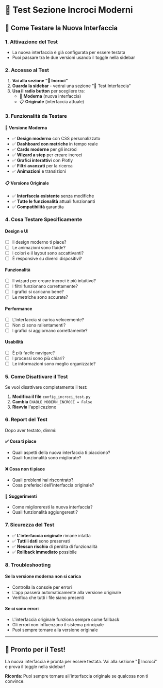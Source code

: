 # 🧪 Test Sezione Incroci Moderni

## 🎯 Come Testare la Nuova Interfaccia

### **1. Attivazione del Test**
- La nuova interfaccia è già configurata per essere testata
- Puoi passare tra le due versioni usando il toggle nella sidebar

### **2. Accesso al Test**
1. **Vai alla sezione "🔄 Incroci"**
2. **Guarda la sidebar** - vedrai una sezione "🔧 Test Interfaccia"
3. **Usa il radio button** per scegliere tra:
   - 🎨 **Moderna** (nuova interfaccia)
   - 📋 **Originale** (interfaccia attuale)

### **3. Funzionalità da Testare**

#### **🎨 Versione Moderna**
- ✅ **Design moderno** con CSS personalizzato
- ✅ **Dashboard con metriche** in tempo reale
- ✅ **Cards moderne** per gli incroci
- ✅ **Wizard a step** per creare incroci
- ✅ **Grafici interattivi** con Plotly
- ✅ **Filtri avanzati** per la ricerca
- ✅ **Animazioni** e transizioni

#### **📋 Versione Originale**
- ✅ **Interfaccia esistente** senza modifiche
- ✅ **Tutte le funzionalità** attuali funzionanti
- ✅ **Compatibilità** garantita

### **4. Cosa Testare Specificamente**

#### **Design e UI**
- [ ] Il design moderno ti piace?
- [ ] Le animazioni sono fluide?
- [ ] I colori e il layout sono accattivanti?
- [ ] È responsive su diversi dispositivi?

#### **Funzionalità**
- [ ] Il wizard per creare incroci è più intuitivo?
- [ ] I filtri funzionano correttamente?
- [ ] I grafici si caricano bene?
- [ ] Le metriche sono accurate?

#### **Performance**
- [ ] L'interfaccia si carica velocemente?
- [ ] Non ci sono rallentamenti?
- [ ] I grafici si aggiornano correttamente?

#### **Usabilità**
- [ ] È più facile navigare?
- [ ] I processi sono più chiari?
- [ ] Le informazioni sono meglio organizzate?

### **5. Come Disattivare il Test**

Se vuoi disattivare completamente il test:

1. **Modifica il file** `config_incroci_test.py`
2. **Cambia** `ENABLE_MODERN_INCROCI = False`
3. **Riavvia** l'applicazione

### **6. Report del Test**

Dopo aver testato, dimmi:

#### **✅ Cosa ti piace**
- Quali aspetti della nuova interfaccia ti piacciono?
- Quali funzionalità sono migliorate?

#### **❌ Cosa non ti piace**
- Quali problemi hai riscontrato?
- Cosa preferisci dell'interfaccia originale?

#### **🔧 Suggerimenti**
- Come miglioreresti la nuova interfaccia?
- Quali funzionalità aggiungeresti?

### **7. Sicurezza del Test**

- ✅ **L'interfaccia originale** rimane intatta
- ✅ **Tutti i dati** sono preservati
- ✅ **Nessun rischio** di perdita di funzionalità
- ✅ **Rollback immediato** possibile

### **8. Troubleshooting**

#### **Se la versione moderna non si carica**
- Controlla la console per errori
- L'app passerà automaticamente alla versione originale
- Verifica che tutti i file siano presenti

#### **Se ci sono errori**
- L'interfaccia originale funziona sempre come fallback
- Gli errori non influenzano il sistema principale
- Puoi sempre tornare alla versione originale

---

## 🚀 Pronto per il Test!

La nuova interfaccia è pronta per essere testata. Vai alla sezione "🔄 Incroci" e prova il toggle nella sidebar!

**Ricorda**: Puoi sempre tornare all'interfaccia originale se qualcosa non ti convince.




